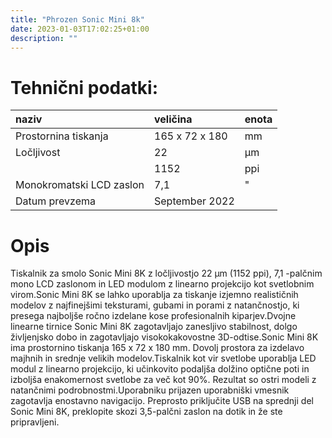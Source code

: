 ```yaml
---
title: "Phrozen Sonic Mini 8k"
date: 2023-01-03T17:02:25+01:00
description: ""
---
```

# Tehnični podatki:
| naziv | veličina | enota |
| :-- | :-- | :-- |
| Prostornina tiskanja | 165 x 72 x 180 | mm |
| Ločljivost | 22 | µm |
|  | 1152 | ppi |
| Monokromatski LCD zaslon | 7,1 | " | 
| Datum prevzema | September 2022 |  |
# Opis
Tiskalnik za smolo Sonic Mini 8K z ločljivostjo 22 µm (1152 ppi), 7,1 -palčnim mono LCD zaslonom in LED modulom z linearno projekcijo kot svetlobnim virom.Sonic Mini 8K se lahko uporablja za tiskanje izjemno realističnih modelov z najfinejšimi teksturami, gubami in porami z natančnostjo, ki presega najboljše ročno izdelane kose profesionalnih kiparjev.Dvojne linearne tirnice Sonic Mini 8K zagotavljajo zanesljivo stabilnost, dolgo življenjsko dobo in zagotavljajo visokokakovostne 3D-odtise.Sonic Mini 8K ima prostornino tiskanja 165 x 72 x 180 mm. Dovolj prostora za izdelavo majhnih in srednje velikih modelov.Tiskalnik kot vir svetlobe uporablja LED modul z linearno projekcijo, ki učinkovito podaljša dolžino optične poti in izboljša enakomernost svetlobe za več kot 90%. Rezultat so ostri modeli z natančnimi podrobnostmi.Uporabniku prijazen uporabniški vmesnik zagotavlja enostavno navigacijo. Preprosto priključite USB na sprednji del Sonic Mini 8K, preklopite skozi 3,5-palčni zaslon na dotik in že ste pripravljeni.